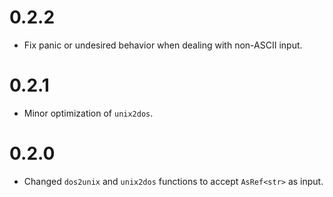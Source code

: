 # 0.2.2
- Fix panic or undesired behavior when dealing with non-ASCII input.

# 0.2.1
- Minor optimization of `unix2dos`.

# 0.2.0
- Changed `dos2unix` and `unix2dos` functions to accept `AsRef<str>` as input.
